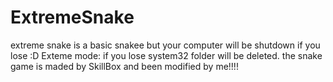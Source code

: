 # ExtremeSnake
extreme snake is a basic snakee but your computer will be shutdown if you lose :D Exteme mode: if you lose system32 folder will be deleted.
the snake game is maded by SkillBox and been modified by me!!!!
